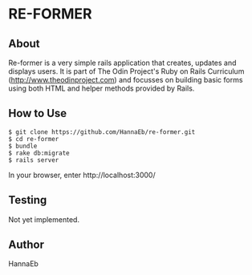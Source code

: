 # RE-FORMER

## About

Re-former is a very simple rails application that creates, updates and displays users. It is part of The Odin Project's Ruby on Rails Curriculum (http://www.theodinproject.com) and focusses on building basic forms using both HTML and helper methods provided by Rails.


## How to Use

```
$ git clone https://github.com/HannaEb/re-former.git
$ cd re-former
$ bundle
$ rake db:migrate
$ rails server
```
In your browser, enter http://localhost:3000/


## Testing

Not yet implemented.


## Author

HannaEb
